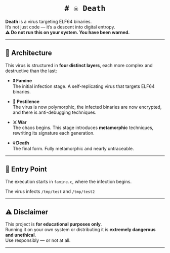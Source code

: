 <h1 align=center><code># ☠️ Death</code></h1>

**Death** is a virus targeting ELF64 binaries.  
It’s not just code — it’s a descent into digital entropy.  
**⚠️ Do not run this on your system. You have been warned.**

---

## 🧬 Architecture

This virus is structured in **four distinct layers**, each more complex and destructive than the last:

- **🕱 Famine**  
  The initial infection stage. A self-replicating virus that targets ELF64 binaries.

- **🦠 Pestilence**  
  The virus is now polymorphic, the infected binaries are now encrypted, and there is anti-debugging techniques.

- **⚔️ War**  
  The chaos begins. This stage introduces **metamorphic** techniques, rewriting its signature each generation.

- **💀 Death**  
  The final form. Fully metamorphic and nearly untraceable.

---

## 🧨 Entry Point

The execution starts in `famine.c`, where the infection begins.

The virus infects `/tmp/test` and `/tmp/test2`

---

## ⚠️ Disclaimer

This project is **for educational purposes only**.  
Running it on your own system or distributing it is **extremely dangerous and unethical**.  
Use responsibly — or not at all.

---
